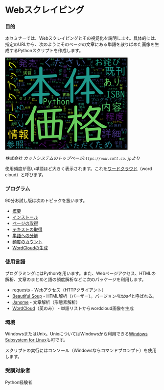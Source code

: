 # Webスクレイピング

### 目的

本セミナーでは、Webスクレイピングとその視覚化を説明します。具体的には、指定のURLから、次のようにそのページの文章にある単語を散りばめた画像を生成するPythonスクリプトを作成します。

<img src="./Images/www_cutt_co_jp.png" width="400">  

*株式会社 カットシステムのトップページ`https://www.cutt.co.jp`より*

使用頻度が高い単語ほど大きく表示されます。これを[ワードクラウド](https://ja.wikipedia.org/wiki/タグクラウド "LINK")（word cloud）と呼びます。


### プログラム

90分お試し版は次のトピックを扱います。

- [概要](./00-Overview.md "INTERNAL")
- [インストール](./01-Install.md "INTERNAL")
- [ページの取得](./02-GetPage.md "INTERNAL")
- [テキストの取得](./03-ExtractTexts.md "INTERNAL")
- [単語への分解](./04-TokenizeTexts.md "INTERNAL")
- [頻度のカウント](./05-CalcProbs.md "INTERNAL")
- [WordCloudの生成](./06-GenerateWc.md "INTERNAL")

<!---
フルバージョン（休み時間を入れて6時間）では上記に続いて次のトピックを説明します（TBD）。

- クローリング
- 選択単語の検討 ... janome の特定の品詞のフィルタリング
- アンカーの選択 ... bs4.find()
- 英文のスクレイピング ... NLTK
- janome、NLTK を用いた単語頻度計算
--->

### 使用言語

プログラミングにはPythonを用います。また、Webページアクセス、HTMLの解析、文章のまとめと語の頻度解析などに次のパッケージを利用します。

- [requests](https://requests-docs-ja.readthedocs.io/en/latest/ "LINK") - Webアクセス（HTTPクライアント）
- [Beautiful Soup](http://kondou.com/BS4/ "LINK") - HTML解析（パーザー）。バージョン4は*bs4*と呼ばれる。
- [Janome](https://mocobeta.github.io/janome/ "LINK") - 文章解析（形態素解析）
- [WordCloud](http://amueller.github.io/word_cloud/ "LINK")（英のみ） - 単語リストからwordcloud画像を生成


### 環境

WindowsまたはUnix。UnixについてはWindowsから利用できる[Windows Subsystem for Linux](https://docs.microsoft.com/en-us/windows/wsl/ "LINK")も可です。

スクリプトの実行にはコンソール（Windowsならコマンドプロンプト）を使用します。


### 受講対象者

Python経験者